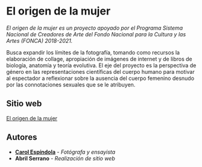 # El origen de la mujer

_El origen de la mujer es un proyecto apoyado por el Programa Sistema Nacional de Creadores de Arte del Fondo Nacional para la Cultura y las Artes (FONCA) 2018-2021._

Busca expandir los límites de la fotografía, tomando como recursos la elaboración de collage, apropiación de imágenes de internet y de libros de biología, anatomía y teoría evolutiva. El eje del proyecto es la perspectiva de género en las representaciones científicas del cuerpo humano para motivar al espectador a reflexionar sobre la ausencia del cuerpo femenino desnudo por las connotaciones sexuales que se le atribuyen.

## Sitio web

[El origen de la mujer](https://elorigendelamujer.github.io)

## Autores

-   **[Carol Espíndola](https://carolespindola.com/)** - _Fotógrafa y ensayista_
-   **Abril Serrano** - _Realización de sitio web_
